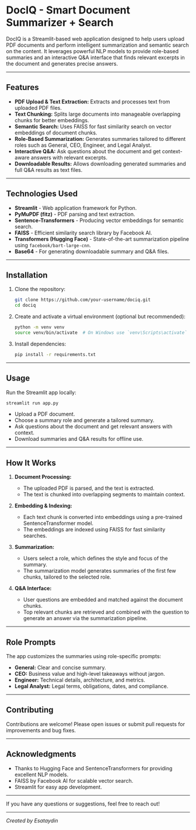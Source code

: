 # DocIQ - Smart Document Summarizer + Search

DocIQ is a Streamlit-based web application designed to help users upload PDF documents and perform intelligent summarization and semantic search on the content. It leverages powerful NLP models to provide role-based summaries and an interactive Q&A interface that finds relevant excerpts in the document and generates precise answers.

---

## Features

- **PDF Upload & Text Extraction:** Extracts and processes text from uploaded PDF files.
- **Text Chunking:** Splits large documents into manageable overlapping chunks for better embeddings.
- **Semantic Search:** Uses FAISS for fast similarity search on vector embeddings of document chunks.
- **Role-Based Summarization:** Generates summaries tailored to different roles such as General, CEO, Engineer, and Legal Analyst.
- **Interactive Q&A:** Ask questions about the document and get context-aware answers with relevant excerpts.
- **Downloadable Results:** Allows downloading generated summaries and full Q&A results as text files.

---

## Technologies Used

- **Streamlit** - Web application framework for Python.
- **PyMuPDF (fitz)** - PDF parsing and text extraction.
- **Sentence-Transformers** - Producing vector embeddings for semantic search.
- **FAISS** - Efficient similarity search library by Facebook AI.
- **Transformers (Hugging Face)** - State-of-the-art summarization pipeline using `facebook/bart-large-cnn`.
- **Base64** - For generating downloadable summary and Q&A files.

---

## Installation

1. Clone the repository:
   ```bash
   git clone https://github.com/your-username/dociq.git
   cd dociq
   ```

2. Create and activate a virtual environment (optional but recommended):

   ```bash
   python -m venv venv
   source venv/bin/activate  # On Windows use `venv\Scripts\activate`
   ```

3. Install dependencies:

   ```bash
   pip install -r requirements.txt
   ```
   
---

## Usage

Run the Streamlit app locally:

```bash
streamlit run app.py
```

* Upload a PDF document.
* Choose a summary role and generate a tailored summary.
* Ask questions about the document and get relevant answers with context.
* Download summaries and Q\&A results for offline use.

---

## How It Works

1. **Document Processing:**

   * The uploaded PDF is parsed, and the text is extracted.
   * The text is chunked into overlapping segments to maintain context.

2. **Embedding & Indexing:**

   * Each text chunk is converted into embeddings using a pre-trained SentenceTransformer model.
   * The embeddings are indexed using FAISS for fast similarity searches.

3. **Summarization:**

   * Users select a role, which defines the style and focus of the summary.
   * The summarization model generates summaries of the first few chunks, tailored to the selected role.

4. **Q\&A Interface:**

   * User questions are embedded and matched against the document chunks.
   * Top relevant chunks are retrieved and combined with the question to generate an answer via the summarization pipeline.

---

## Role Prompts

The app customizes the summaries using role-specific prompts:

* **General:** Clear and concise summary.
* **CEO:** Business value and high-level takeaways without jargon.
* **Engineer:** Technical details, architecture, and metrics.
* **Legal Analyst:** Legal terms, obligations, dates, and compliance.

---

## Contributing

Contributions are welcome! Please open issues or submit pull requests for improvements and bug fixes.

---

## Acknowledgments

* Thanks to Hugging Face and SentenceTransformers for providing excellent NLP models.
* FAISS by Facebook AI for scalable vector search.
* Streamlit for easy app development.

---

If you have any questions or suggestions, feel free to reach out!

---

*Created by Esataydin*
